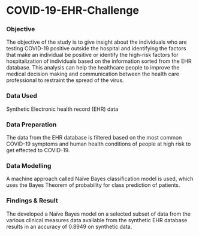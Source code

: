 # COVID-19-EHR-Challenge

### Objective
The objective of the study is to give insight about the individuals who are testing COVID-19 positive outside the hospital and identifying the factors that make an individual be positive or identify the high-risk factors for hospitalization of individuals based on the information sorted from the EHR database. This analysis can help the healthcare people to improve the medical decision making and communication between the health care professional to restraint the spread of the virus.

### Data Used
Synthetic Electronic health record (EHR) data

### Data Preparation
The data from the EHR database is filtered based on the most common COVID-19 symptoms and human health conditions of people at high risk to get effected to COVID-19.

### Data Modelling
A machine approach called Naïve Bayes classification model is used, which uses the Bayes Theorem of probability for class prediction of patients.

### Findings & Result
The developed a Naïve Bayes model on a selected subset of data from the various clinical measures data available from the synthetic EHR database results in an accuracy of 0.8949 on synthetic data.
